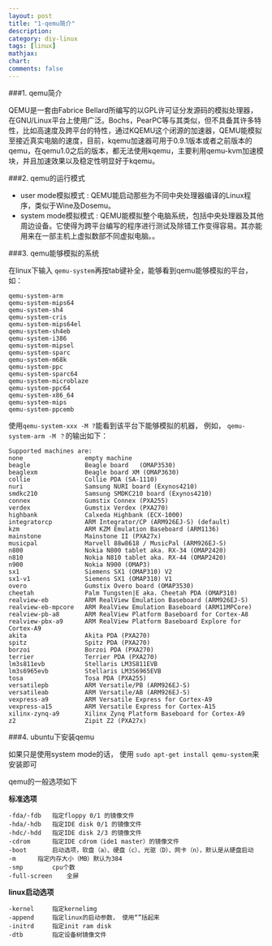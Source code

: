```yaml
---
layout: post
title: "1-qemu简介"
description:
category: diy-linux
tags: [linux]
mathjax: 
chart:
comments: false
---
```


###1. qemu简介  
  
QEMU是一套由Fabrice Bellard所编写的以GPL许可证分发源码的模拟处理器，在GNU/Linux平台上使用广泛。Bochs，PearPC等与其类似，但不具备其许多特性，比如高速度及跨平台的特性，通过KQEMU这个闭源的加速器，QEMU能模拟至接近真实电脑的速度，目前，kqemu加速器可用于0.9.1版本或者之前版本的qemu，在qemu1.0之后的版本，都无法使用kqemu，主要利用qemu-kvm加速模块，并且加速效果以及稳定性明显好于kqemu。  
  
###2. qemu的运行模式  
  
+ user mode模拟模式 : QEMU能启动那些为不同中央处理器编译的Linux程序，类似于Wine及Dosemu。  
+ system mode模拟模式 : QEMU能模拟整个电脑系统，包括中央处理器及其他周边设备。它使得为跨平台编写的程序进行测试及除错工作变得容易。其亦能用来在一部主机上虚拟数部不同虚拟电脑。。  
  
###3. qemu能够模拟的系统  

在linux下输入 `qemu-system`再按tab键补全，能够看到qemu能够模拟的平台，如：  

	qemu-system-arm
	qemu-system-mips64      
	qemu-system-sh4
	qemu-system-cris        
	qemu-system-mips64el    
	qemu-system-sh4eb
	qemu-system-i386        
	qemu-system-mipsel      
	qemu-system-sparc
	qemu-system-m68k        
	qemu-system-ppc         
	qemu-system-sparc64
	qemu-system-microblaze  
	qemu-system-ppc64       
	qemu-system-x86_64
	qemu-system-mips        
	qemu-system-ppcemb  

使用`qemu-system-xxx -M ?`能看到该平台下能够模拟的机器， 例如， `qemu-system-arm -M ？`的输出如下：  
  
	Supported machines are:
	none                 empty machine
	beagle               Beagle board 	(OMAP3530)
	beaglexm             Beagle board XM (OMAP3630)
	collie               Collie PDA (SA-1110)
	nuri                 Samsung NURI board (Exynos4210)
	smdkc210             Samsung SMDKC210 board (Exynos4210)
	connex               Gumstix Connex (PXA255)
	verdex               Gumstix Verdex (PXA270)
	highbank             Calxeda Highbank (ECX-1000)
	integratorcp         ARM Integrator/CP (ARM926EJ-S) (default)
	kzm                  ARM KZM Emulation Baseboard (ARM1136)
	mainstone            Mainstone II (PXA27x)
	musicpal             Marvell 88w8618 / MusicPal (ARM926EJ-S)
	n800                 Nokia N800 tablet aka. RX-34 (OMAP2420)
	n810                 Nokia N810 tablet aka. RX-44 (OMAP2420)
	n900                 Nokia N900 (OMAP3)
	sx1                  Siemens SX1 (OMAP310) V2	
	sx1-v1               Siemens SX1 (OMAP310) V1
	overo                Gumstix Overo board (OMAP3530)
	cheetah              Palm Tungsten|E aka. Cheetah PDA (OMAP310)
	realview-eb          ARM RealView Emulation Baseboard (ARM926EJ-S)
	realview-eb-mpcore   ARM RealView Emulation Baseboard (ARM11MPCore)
	realview-pb-a8       ARM RealView Platform Baseboard for Cortex-A8
	realview-pbx-a9      ARM RealView Platform Baseboard Explore for 		Cortex-A9
	akita                Akita PDA (PXA270)
	spitz                Spitz PDA (PXA270)
	borzoi               Borzoi PDA (PXA270)
	terrier              Terrier PDA (PXA270)
	lm3s811evb           Stellaris LM3S811EVB
	lm3s6965evb          Stellaris LM3S6965EVB
	tosa                 Tosa PDA (PXA255)
	versatilepb          ARM Versatile/PB (ARM926EJ-S)
	versatileab          ARM Versatile/AB (ARM926EJ-S)
	vexpress-a9          ARM Versatile Express for Cortex-A9
	vexpress-a15         ARM Versatile Express for Cortex-A15
	xilinx-zynq-a9       Xilinx Zynq Platform Baseboard for Cortex-A9
	z2                   Zipit Z2 (PXA27x)

###4. ubuntu下安装qemu  
  
如果只是使用system mode的话， 使用 `sudo apt-get install qemu-system`来安装即可  
 
qemu的一般选项如下

**标准选项**
  
	-fda/-fdb	指定floppy 0/1 的镜像文件
	-hda/-hdb	指定IDE disk 0/1 的镜像文件
	-hdc/-hdd	指定IDE disk 2/3 的镜像文件
	-cdrom		指定IDE cdrom（ide1 master）的镜像文件
	-boot		启动选项，软盘（a）、硬盘（c）、光驱（D）、网卡（n），默认是从硬盘启动
	-m		指定内存大小（MB）默认为384
	-smp		cpu个数
	-full-screen	全屏
		
**linux启动选项**
  	
	-kernel		指定kernelimg
	-append		指定linux的启动参数， 使用“”括起来
	-initrd		指定init ram disk
	-dtb		指定设备树镜像文件
